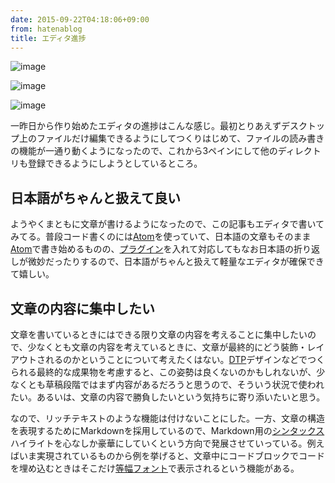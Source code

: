 ```yaml
---
date: 2015-09-22T04:18:06+09:00
from: hatenablog
title: エディタ進捗
---
```


<p><img src="https://cloud.githubusercontent.com/assets/111689/10002888/95aa82a2-60e4-11e5-86c5-638d4f3bd0f8.png" alt="image" /></p>

<p><img src="https://cloud.githubusercontent.com/assets/111689/10007363/81a7c1aa-60ff-11e5-9246-1ab87540fcb5.png" alt="image" /></p>

<p><img src="https://cloud.githubusercontent.com/assets/111689/10002881/8d99a2be-60e4-11e5-9957-5e3dedbf8480.png" alt="image" /></p>

<p>一昨日から作り始めたエディタの進捗はこんな感じ。最初とりあえずデスクトップ上のファイルだけ編集できるようにしてつくりはじめて、ファイルの読み書きの機能が一通り動くようになったので、これから3ペインにして他のディレクトリも登録できるようにしようとしているところ。</p>

<h2>日本語がちゃんと扱えて良い</h2>

<p>ようやくまともに文章が書けるようになったので、この記事もエディタで書いてみてる。普段コード書くのには<a class="keyword" href="http://d.hatena.ne.jp/keyword/Atom">Atom</a>を使っていて、日本語の文章もそのまま<a class="keyword" href="http://d.hatena.ne.jp/keyword/Atom">Atom</a>で書き始めるものの、<a class="keyword" href="http://d.hatena.ne.jp/keyword/%A5%D7%A5%E9%A5%B0%A5%A4%A5%F3">プラグイン</a>を入れて対応してもなお日本語の折り返しが微妙だったりするので、日本語がちゃんと扱えて軽量なエディタが確保できて嬉しい。</p>

<h2>文章の内容に集中したい</h2>

<p>文章を書いているときにはできる限り文章の内容を考えることに集中したいので、少なくとも文章の内容を考えているときに、文章が最終的にどう裝飾・レイアウトされるのかということについて考えたくはない。<a class="keyword" href="http://d.hatena.ne.jp/keyword/DTP">DTP</a>デザインなどでつくられる最終的な成果物を考慮すると、この姿勢は良くないのかもしれないが、少なくとも草稿段階ではまず内容があるだろうと思うので、そういう状況で使われたい。あるいは、文章の内容で勝負したいという気持ちに寄り添いたいと思う。</p>

<p>なので、リッチテキストのような機能は付けないことにした。一方、文章の構造を表現するためにMarkdownを採用しているので、Markdown用の<a class="keyword" href="http://d.hatena.ne.jp/keyword/%A5%B7%A5%F3%A5%BF%A5%C3%A5%AF%A5%B9">シンタックス</a>ハイライトを心なしか豪華にしていくという方向で発展させていっている。例えばいま実現されているものから例を挙げると、文章中にコードブロックでコードを埋め込むときはそこだけ<a class="keyword" href="http://d.hatena.ne.jp/keyword/%C5%F9%C9%FD%A5%D5%A5%A9%A5%F3%A5%C8">等幅フォント</a>で表示されるという機能がある。</p>

